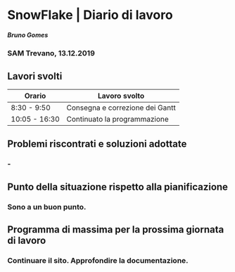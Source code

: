 # SnowFlake | Diario di lavoro
##### Bruno Gomes
### SAM Trevano, 13.12.2019

## Lavori svolti


|Orario        |Lavoro svolto                 |
|--------------|------------------------------|
|8:30 - 9:50 |Consegna e correzione dei Gantt |
|10:05 - 16:30 |Continuato la programmazione  |

##  Problemi riscontrati e soluzioni adottate
### -

##  Punto della situazione rispetto alla pianificazione
### Sono a un buon punto.

## Programma di massima per la prossima giornata di lavoro
### Continuare il sito. Approfondire la documentazione.